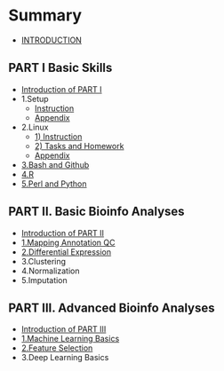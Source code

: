 # Summary

* [INTRODUCTION](README.md)

## PART I Basic Skills

* [Introduction of PART I](chapter1.md)
* 1.Setup
  * [Instruction](1setup.md)
  * [Appendix](1setup-appendix.md)
* 2.Linux
  * [1\) Instruction](2linux.md)
  * [2\) Tasks and Homework](2linux-part-ii.md)
  * [Appendix](2linux-apendix.md)
* [3.Bash and Github](3bash.md)
* [4.R](4quick-r.md)
* [5.Perl and Python](5perlpython.md)

## PART II. Basic Bioinfo Analyses

* [Introduction of PART II](ii-basic-bioinfo-analyses.md)
* [1.Mapping Annotation QC](1mapping.md)
* [2.Differential Expression](8de.md)
* 3.Clustering
* 4.Normalization
* 5.Imputation

## PART III. Advanced Bioinfo Analyses

* [Introduction of PART III](part-iii-advanced-bioinfo-analyses/introduction-of-part-iii.md)
* [1.Machine Learning Basics](part-iii-advanced-bioinfo-analyses/1machine-learning-basics.md)
* [2.Feature Selection](part-iii-advanced-bioinfo-analyses/2feature-selection.md)
* 3.Deep Learning Basics


